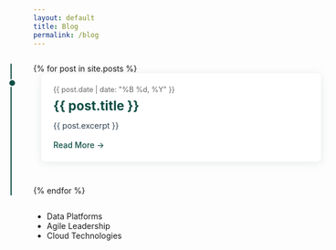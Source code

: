 ```yaml
---
layout: default
title: Blog
permalink: /blog
---
```


<div class="blog-timeline">
    {% for post in site.posts %}
    <article class="timeline-entry">
        <div class="timeline-content">
            <time class="date">{{ post.date | date: "%B %d, %Y" }}</time>
            <h2 class="title"><a href="{{ post.url }}">{{ post.title }}</a></h2>
            <div class="excerpt">
                {{ post.excerpt }}
            </div>
            <a href="{{ post.url }}" class="read-more">Read More →</a>
        </div>
    </article>
    {% endfor %}
</div>

<style>
.blog-timeline {
    max-width: 800px;
    margin: 2em auto;
    position: relative;
}

.blog-timeline::before {
    content: '';
    position: absolute;
    left: -40px;
    top: 0;
    bottom: 0;
    width: 2px;
    background: #0E4E45;
}

.timeline-entry {
    position: relative;
    margin-bottom: 3em;
    padding-left: 1em;
}

.timeline-entry::before {
    content: '';
    position: absolute;
    left: -44px;
    top: 10px;
    width: 10px;
    height: 10px;
    border-radius: 50%;
    background: #0E4E45;
    border: 2px solid white;
}

.timeline-content {
    background: white;
    padding: 1.5em;
    border-radius: 8px;
    box-shadow: 0 2px 15px rgba(14, 78, 69, 0.1);
}

.date {
    display: block;
    color: #666;
    font-size: 0.9em;
    margin-bottom: 0.5em;
}

.title {
    margin: 0 0 0.5em;
    font-size: 1.6em;
}

.title a {
    color: #0E4E45;
    text-decoration: none;
}

.title a:hover {
    color: #156b5f;
}

.excerpt {
    color: #2C3E50;
    margin-bottom: 1em;
    line-height: 1.6;
}

.read-more {
    color: #0E4E45;
    text-decoration: none;
    font-weight: 500;
}

.read-more:hover {
    text-decoration: underline;
}
</style>
- Data Platforms
- Agile Leadership
- Cloud Technologies
